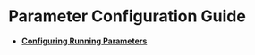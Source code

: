 # Parameter Configuration Guide

- **[Configuring Running Parameters](configuring-running-parameters.md)**

